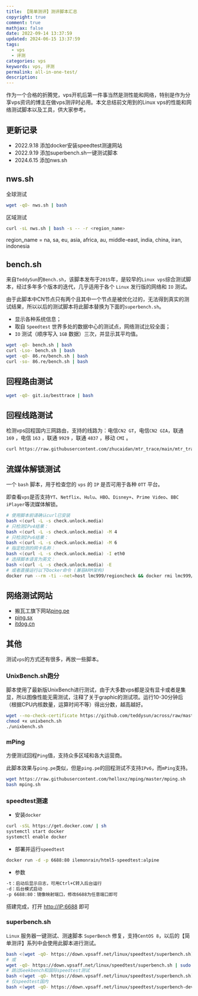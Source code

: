 ```yaml
---
title: 【简单测评】测评脚本汇总
copyright: true
comment: true
mathjax: false
date: 2022-09-14 13:37:59
updated: 2024-06-15 13:37:59
tags:
  - vps
  - 评测
categories: vps
keywords: vps, 评测
permalink: all-in-one-test/
description:
---
```

作为一个合格的折腾党，vps开机后第一件事当然是测性能和网络，特别是作为分享vps资讯的博主在做vps测评时必用。本文总结前文用到的Linux vps的性能和网络测试脚本以及工具，供大家参考。

## 更新记录

- 2022.9.18 添加docker安装speedtest测速网站
- 2022.9.19 添加superbench.sh一键测试脚本
- 2024.6.15 添加nws.sh
<!-- more -->

## nws.sh

全球测试

```bash
wget -qO- nws.sh | bash
```

区域测试

```bash
curl -sL nws.sh | bash -s -- -r <region_name>
```

region_name = na, sa, eu, asia, africa, au, middle-east, india, china, iran, indonesia

## bench.sh

来自`TeddySun`的`Bench.sh`，该脚本发布于`2015`年，是较早的`Linux vps`综合测试脚本，经过多年多个版本的迭代，几乎适用于各个 `Linux` 发行版的网络和 `IO` 测试。

由于此脚本中CN节点只有两个且其中一个节点是被优化过的，无法得到真实的测试结果，所以以后的测试脚本将此脚本替换为下面的`superbench.sh`。

- 显示各种系统信息；
- 取自 `Speedtest` 世界多处的数据中心的测试点，网络测试比较全面；
- `IO` 测试（顺序写入 `1GB` 数据）三次，并显示其平均值。

```bash
wget -qO- bench.sh | bash
curl -Lso- bench.sh | bash
wget -qO- 86.re/bench.sh | bash
curl -so- 86.re/bench.sh | bash
```

## 回程路由测试

```bash
wget -qO- git.io/besttrace | bash
```

## 回程线路测试

检测vps回程国内三网路由，支持的线路为：电信`CN2 GT`，电信`CN2 GIA`，联通 `169` ，电信 `163` ，联通 `9929` ，联通 `4837` ，移动 `CMI` 。

```bash
curl https://raw.githubusercontent.com/zhucaidan/mtr_trace/main/mtr_trace.sh|bash
```

## 流媒体解锁测试

一个 `bash` 脚本，用于检查您的 `vps` 的 `IP` 是否可用于各种 `OTT` 平台。

即查看`vps`是否支持`YT`、`Netflix`、`Hulu`、`HBO`、`Disney+`、`Prime Video`、`BBC iPlayer`等流媒体解锁。

```bash
# 使用脚本前请确认curl已安装
bash <(curl -L -s check.unlock.media)
# 只检测IPv4结果：
bash <(curl -L -s check.unlock.media) -M 4
# 只检测IPv6结果：
bash <(curl -L -s check.unlock.media) -M 6
# 指定检测的网卡名称：
bash <(curl -L -s check.unlock.media) -I eth0
# 选择脚本语言为英文：
bash <(curl -L -s check.unlock.media) -E
# 或者直接运行以下Docker命令 (兼容ARM架构)
docker run --rm -ti --net=host lmc999/regioncheck && docker rmi lmc999/regioncheck
```

## 网络测试网站

- 搬瓦工旗下网站[ping.pe](https://go.zyha.cn/pingpe)
- [ping.sx](https://go.zyha.cn/pingsx)
- [itdog.cn](https://go.zyha.cn/itdog)

## 其他

测试`vps`的方式还有很多，再放一些脚本。

### UnixBench.sh跑分

脚本使用了最新版UnixBench进行测试，由于大多数vps都是没有显卡或者是集显，所以图像性能无需测试，注释了关于graphic的测试项。运行10-30分钟后（根据CPU内核数量，运算时间不等）得出分数，越高越好。

```bash
wget --no-check-certificate https://github.com/teddysun/across/raw/master/unixbench.sh
chmod +x unixbench.sh
./unixbench.sh
```

### mPing

方便测试回程`Ping`值，支持众多区域和各大运营商。

此脚本效果与`ping.pe`类似，但是`ping.pe`的回程测试不支持`IPv6`，而`mPing`支持。

```bash
wget https://raw.githubusercontent.com/helloxz/mping/master/mping.sh
bash mping.sh
```

### speedtest测速

- 安装`docker`

```bash
curl -sSL https://get.docker.com/ | sh
systemctl start docker
systemctl enable docker
```

- 部署并运行`speedtest`

```bash
docker run -d -p 6688:80 ilemonrain/html5-speedtest:alpine
```

- 参数

```txt
-t：启动后显示日志，可用Ctrl+C转入后台运行
-d：后台模式启动
-p 6688:80：镜像映射端口，修改6688为任意端口即可
```

搭建完成，打开 <http://IP:6688> 即可

### superbench.sh

`Linux` 服务器一键测试、测速脚本 `SuperBench` 修复，支持`CentOS 8`，以后的【简单测评】系列中会使用此脚本进行测试。

```bash
bash <(wget -qO- https://down.vpsaff.net/linux/speedtest/superbench.sh)
# 或
wget -qO- https://down.vpsaff.net/linux/speedtest/superbench.sh | sudo bash
# 跳过Geekbench和国际speedtest测试
bash <(wget -qO- https://down.vpsaff.net/linux/speedtest/superbench.sh) -f
# 仅speedtest国内
bash <(wget -qO- https://down.vpsaff.net/linux/speedtest/superbench-dev.sh) speed
```
